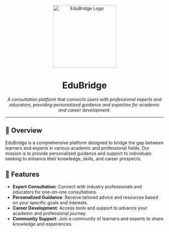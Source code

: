 <p align="center">
  <img width="200" src="https://github.com/user-attachments/assets/ac5897b8-a31c-47d5-ad73-310dd68ab49b" alt="EduBridge Logo">
</p>

<h1 align="center">EduBridge</h1>

<p align="center">
  <i>A consultation platform that connects users with professional experts and educators, providing personalized guidance and expertise for academic and career development.</i>
</p>

---

## 🌟 Overview

EduBridge is a comprehensive platform designed to bridge the gap between learners and experts in various academic and professional fields. Our mission is to provide personalized guidance and support to individuals seeking to enhance their knowledge, skills, and career prospects.

## 🚀 Features

- **Expert Consultation**: Connect with industry professionals and educators for one-on-one consultations.
- **Personalized Guidance**: Receive tailored advice and resources based on your specific goals and interests.
- **Career Development**: Access tools and support to advance your academic and professional journey.
- **Community Support**: Join a community of learners and experts to share knowledge and experiences.

